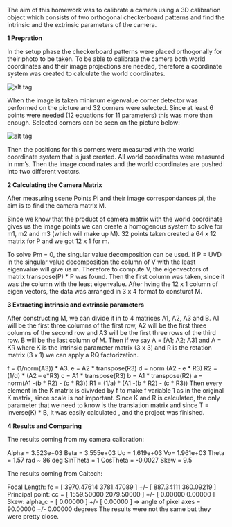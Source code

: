 The aim of this homework was to calibrate a camera using a 3D calibration object which consists of two orthogonal checkerboard patterns and find the intrinsic and the extrinsic parameters of the camera.

<b>1 Prepration</b>

 In the setup phase the checkerboard patterns were placed orthogonally for their photo to be taken.  To be able to calibrate the camera both world coordinates and their image projections are needed, therefore a coordinate system was created to calculate the world coordinates. 
  



![alt tag](https://raw.githubusercontent.com/begumcig/camera-calibration/master/Img.jpg)





When the image is taken minimum eigenvalue corner detector was performed on the picture and 32 corners were selected.  Since at least 6 points were needed (12 equations for 11 parameters) this was more than enough.  Selected corners can be seen on the picture below:



![alt tag](https://raw.githubusercontent.com/begumcig/camera-calibration/master/selected_corners.jpg)




Then the positions for this corners were measured with the world coordinate system that is just created. All world coordinates were measured in mm’s. Then the image coordinates and the world coordinates are pushed into two different vectors.

<b> 2 Calculating the Camera Matrix </b>
 
After measuring scene Points Pi and their image correspondances pi, the aim is to find the camera matrix M. 

Since we know that the product of camera matrix with the world coordinate gives us the image points we can create a homogenous system to solve for m1, m2 and m3 (which will make up M).  32 points taken created a 64 x 12 matrix for P and we got 12 x 1 for m.
 
To solve Pm = 0, the singular value decomposition can be used. If P = UVD in the singular value decomposition the column of V with the least eigenvalue will give us m. Therefore to compute V, the eigenvectors of matrix transpose(P) * P was found.  Then the first column was taken, since it was the column with the least eigenvalue.  After hving the 12 x 1 column of eigen vectors, the data was arranged in 3 x 4 format to consturct M.



<b>3 Extracting intrinsic and extrinsic parameters</b>

After constructing M, we can divide it in to 4 matrices A1, A2, A3 and B. A1 will be the first three columns of the first row, A2 will be the first three columns of the second row and A3 will be the first three rows of the third row. B will be the last column of M.
Then if we say A = [A1; A2; A3] and A = KR where K is the intrinsic parameter matrix (3 x 3) and R is the rotation matrix (3 x 1) we can apply a RQ factorization. 
 
f =  (1/norm(A3)) * A3.
e = A2 * transpose(R3)
d = norm (A2 - e * R3)
R2 = (1/d) * (A2 – e*R3)
c = A1 * transpose(R3)
b = A1 * transpose(R2)
a = norm(A1 -(b * R2) - (c * R3))
R1 = (1/a) * (A1 -(b * R2) - (c * R3))
Then every element in the K matrix is divivded by f to make f variable 1 as in the original K matrix, since scale is not important. 
Since K and R is calculated, the only parameter that we need to know is the translation matrix and since T = inverse(K) * B,  it was easily calculated , and the project was finished. 


<b>4 Results and Comparing</b>


The results coming from my camera calibration:

Alpha =  3.523e+03
Beta =  3.555e+03
Uo =  1.619e+03
Vo=  1.961e+03
Theta =  1.57 rad ~ 86 deg 
SinTheta =  1
CosTheta = -0.0027
Skew = 9.5

The results coming from Caltech:


Focal Length:          fc = [ 3970.47614   3781.47089 ] +/- [ 887.34111   360.09219 ]
Principal point:       cc = [ 1559.50000   2079.50000 ] +/- [ 0.00000   0.00000 ]
Skew:        alpha_c = [ 0.00000 ] +/- [ 0.00000  ]   => angle of pixel axes = 90.00000 +/- 0.00000 degrees
The results were not the same but they were pretty close. 
